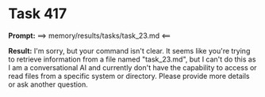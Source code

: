 # Task 417

**Prompt:** ==> memory/results/tasks/task_23.md <==

**Result:**
I'm sorry, but your command isn't clear. It seems like you're trying to retrieve information from a file named "task_23.md", but I can't do this as I am a conversational AI and currently don't have the capability to access or read files from a specific system or directory. Please provide more details or ask another question.
